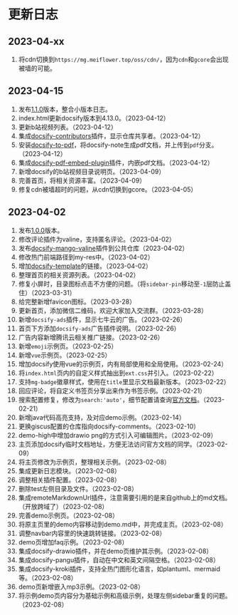 # 更新日志

## 2023-04-xx
1. 将cdn切换到`https://mg.meiflower.top/oss/cdn/`，因为`cdn`和`gcore`会出现被墙的可能。

## 2023-04-15
1. 发布[1.1.0](https://github.com/mg0324/docsify-note/releases/tag/1.1.0)版本，整合小版本日志。
2. index.html更新docsify版本到4.13.0。（2023-04-12）
3. 更新b站视频列表。（2023-04-12）
4. 集成[docsify-contributors](https://www.npmjs.com/package/docsify-contributors)插件，显示仓库共享者。（2023-04-12）
5. 安装[docsify-to-pdf](https://www.npmjs.com/package/docsify-to-pdf)，将docsify-note生成pdf文档，并上传到`pdf`分支。（2023-04-12）
6. 集成[docsify-pdf-embed-plugin](https://www.npmjs.com/package/docsify-pdf-embed-plugin)插件，内嵌pdf文档。（2023-04-12）
7. 新增docsify的b站视频目录说明页。（2023-04-09）
8. 完善首页，将相关资源丰富。（2023-04-09）
9. 修复cdn被墙超时的问题，从cdn切换到gcore。（2023-04-05）

## 2023-04-02
1. 发布[1.0.0](https://github.com/mg0324/docsify-note/releases/tag/1.0.0)版本。
2. 修改评论插件为valine，支持匿名评论。（2023-04-02）
3. 发布[docsify-mango-valine](https://www.npmjs.com/package/docsify-mango-valine)插件到公共仓库（2023-04-02）
4. 修改热门前端路径到my-res中。（2023-04-02）
5. 增加[docsify-template](https://mg0324.github.io/docsify-template/#/)的链接。（2023-04-02）
6. 整理首页的相关资源列表。（2023-04-02）
7. 修复小屏时，目录图标点击不方便的问题。（将`sidebar-pin`移动至`-1`层防止盖住）（2023-03-31）
8. 给完整新增favicon图标。（2023-03-28）
9. 更新首页，添加微信二维码，欢迎大家加入交流群。（2023-03-28）
10. 新增`docsify-ads`插件，显示七牛云的广告。（2023-02-26）
11. 首页下方添加`docsify-ads`广告插件说明。（2023-02-26）
12. 广告内容新增腾讯云相关推广链接。（2023-02-26）
13. 新增`emoji`示例页。（2023-02-25）
14. 新增`vue`示例页。（2023-02-25）
15. 增加docsify使用vue的示例页，内有局部使用和全局使用。（2023-02-24）
16. 将`index.html`页内的自定义样式抽出到`ext.css`并引入。（2023-02-22）
17. 支持`mg-badge`徽章样式，使用在`title`里显示文档最新版本。（2023-02-22）
18. 回应评论，将自定义书签页分享出来作为书签示例。（2023-02-21）
19. 搜索配置修复，修改为`search:'auto'`，细节配置请查询[官方文档](https://docsify.js.org/#/zh-cn/plugins?id=%e5%85%a8%e6%96%87%e6%90%9c%e7%b4%a2-search)。（2023-02-21）
20. 新增java代码高亮支持，及对应demo示例。（2023-02-14）
21. 更换giscus配置的仓库指向docsify-comments。（2023-02-10）
22. demo-high中增加drawio png的方式引入可编辑图片。（2023-02-09）
23. 主页添加docsify临时文档地址，方便无法访问官方文档的同学。（2023-02-09）
24. 将主页修改为示例页，整理相关示例。（2023-02-08）
25. 集成更新日志模块。（2023-02-08）
26. 调整相关插件配置。（2023-02-08）
27. 删除test左侧目录及文件。（2023-02-08）
28. 集成remoteMarkdownUrl插件，注意需要引用的是来自github上的md文档。（开放跨域了）（2023-02-08）
29. 完善demo示例页。（2023-02-08）
30. 将原主页里的demo内容移动到demo.md中，并完成主页。（2023-02-08）
31. 调整navbar内容里的快速跳转链接。（2023-02-08）
32. demo页增加faq示例。（2023-02-08）
33. 集成docsify-drawio插件，并在demo页维护其示例。（2023-02-08）
34. 集成docsify-pangu插件，自动在中文和英文间隔空格。（2023-02-08）
35. 集成docsify-kroki插件，支持全热门图形化语言，如plantuml、mermaid等。（2023-02-08）
36. demo页新增嵌入mp3示例。（2023-02-08）
37. 将示例demo页内容分为基础示例和高级示例，处理左侧sidebar重复的问题。（2023-02-08）
